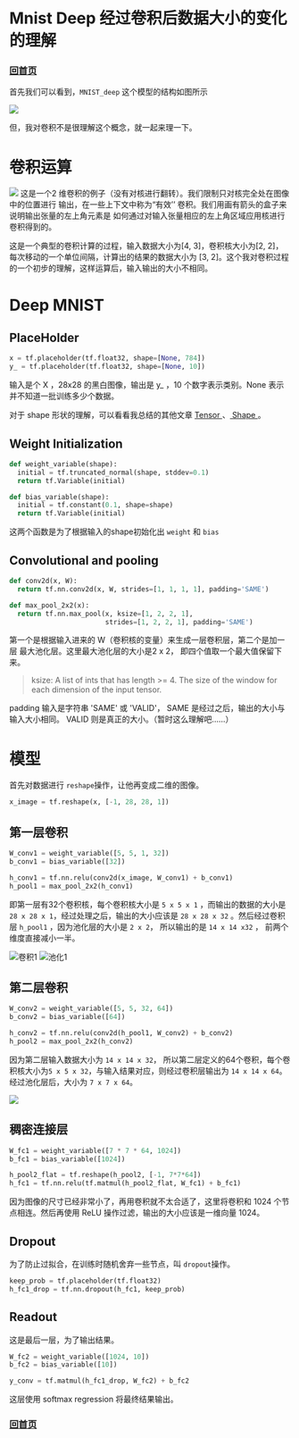 # Mnist Deep 经过卷积后数据大小的变化的理解

### [回首页](../README.md)

首先我们可以看到，`MNIST_deep` 这个模型的结构如图所示

![](../imgs/mnist_deep.png)

但，我对卷积不是很理解这个概念，就一起来理一下。

# 卷积运算
![](../imgs/mnist_deep_cnn.jpg)
这是一个2 维卷积的例子（没有对核进行翻转）。我们限制只对核完全处在图像中的位置进行
输出，在一些上下文中称为“有效’’ 卷积。我们用画有箭头的盒子来说明输出张量的左上角元素是
如何通过对输入张量相应的左上角区域应用核进行卷积得到的。

这是一个典型的卷积计算的过程，输入数据大小为[4, 3]，卷积核大小为[2, 2]，每次移动的一个单位间隔，计算出的结果的数据大小为 [3, 2]。这个我对卷积过程的一个初步的理解，这样运算后，输入输出的大小不相同。

# Deep MNIST

## PlaceHolder
```python
x = tf.placeholder(tf.float32, shape=[None, 784])
y_ = tf.placeholder(tf.float32, shape=[None, 10])
```
输入是个 X ，28x28 的黑白图像，输出是 y_ ，10 个数字表示类别。None 表示并不知道一批训练多少个数据。

对于 shape 形状的理解，可以看看我总结的其他文章 [ Tensor ]( try_to_understand_tensor.md )、[ Shape ]( try_to_understand_shape.md )。

## Weight Initialization

``` python
def weight_variable(shape):
  initial = tf.truncated_normal(shape, stddev=0.1)
  return tf.Variable(initial)

def bias_variable(shape):
  initial = tf.constant(0.1, shape=shape)
  return tf.Variable(initial)
```
这两个函数是为了根据输入的shape初始化出 `weight` 和 `bias`

## Convolutional and pooling

```python
def conv2d(x, W):
  return tf.nn.conv2d(x, W, strides=[1, 1, 1, 1], padding='SAME')

def max_pool_2x2(x):
  return tf.nn.max_pool(x, ksize=[1, 2, 2, 1],
                        strides=[1, 2, 2, 1], padding='SAME')
```
第一个是根据输入进来的 W（卷积核的变量）来生成一层卷积层，第二个是加一层 最大池化层。这里最大池化层的大小是2 x 2， 即四个值取一个最大值保留下来。

>ksize: A list of ints that has length >= 4. The size of the window for each dimension of the input tensor.

padding 输入是字符串 'SAME' 或 'VALID'， SAME 是经过之后，输出的大小与输入大小相同。 VALID 则是真正的大小。（暂时这么理解吧……）

# 模型
首先对数据进行 `reshape`操作，让他再变成二维的图像。
```python
x_image = tf.reshape(x, [-1, 28, 28, 1])
```

## 第一层卷积

```python
W_conv1 = weight_variable([5, 5, 1, 32])
b_conv1 = bias_variable([32])

h_conv1 = tf.nn.relu(conv2d(x_image, W_conv1) + b_conv1)
h_pool1 = max_pool_2x2(h_conv1)
```

即第一层有32个卷积核，每个卷积核大小是 `5 x 5 x 1` ，而输出的数据的大小是 `28 x 28 x 1`，经过处理之后，输出的大小应该是 `28 x 28 x 32` 。然后经过卷积层 `h_pool1` ，因为池化层的大小是 `2 x 2`， 所以输出的是 `14 x 14 x32` ， 前两个维度直接减小一半。

![卷积1](../imgs/mnist_deep_卷积1.jpg)
![池化1](../imgs/mnist_deep_池化1.jpg)

## 第二层卷积

```python
W_conv2 = weight_variable([5, 5, 32, 64])
b_conv2 = bias_variable([64])

h_conv2 = tf.nn.relu(conv2d(h_pool1, W_conv2) + b_conv2)
h_pool2 = max_pool_2x2(h_conv2)
```

因为第二层输入数据大小为 `14 x 14 x 32`， 所以第二层定义的64个卷积，每个卷积核大小为`5 x 5 x 32`，与输入结果对应，则经过卷积层输出为 `14 x 14 x 64`。经过池化层后，大小为 `7 x 7 x 64`。

![](../imgs/mnist_deep_卷积池化2.jpg)

## 稠密连接层

```python
W_fc1 = weight_variable([7 * 7 * 64, 1024])
b_fc1 = bias_variable([1024])

h_pool2_flat = tf.reshape(h_pool2, [-1, 7*7*64])
h_fc1 = tf.nn.relu(tf.matmul(h_pool2_flat, W_fc1) + b_fc1)
```

因为图像的尺寸已经非常小了，再用卷积就不太合适了，这里将卷积和 1024 个节点相连。然后再使用 ReLU 操作过滤，输出的大小应该是一维向量 1024。

## Dropout
为了防止过拟合，在训练时随机舍弃一些节点，叫 `dropout`操作。
```python
keep_prob = tf.placeholder(tf.float32)
h_fc1_drop = tf.nn.dropout(h_fc1, keep_prob)
```

## Readout

这是最后一层，为了输出结果。
```python
W_fc2 = weight_variable([1024, 10])
b_fc2 = bias_variable([10])

y_conv = tf.matmul(h_fc1_drop, W_fc2) + b_fc2
```
这层使用 softmax regression 将最终结果输出。

### [回首页](../README.md)
